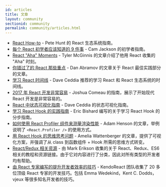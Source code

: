 ```yaml
---
id: articles
title: 文章
layout: community
sectionid: community
permalink: community/articles.html
---
```


- [React How-to](https://github.com/petehunt/react-howto) - Pete Hunt 的 React 生态系统指南。
- [每个 React 初学者应该知道的 9 件事](https://camjackson.net/post/9-things-every-reactjs-beginner-should-know) - Cam Jackson 的初学者指南。
- [React "Aha" Moments](https://tylermcginnis.com/react-aha-moments/) - Tyler McGinnis 的文章介绍了他用 React 收集的 "Aha" 时刻。
- [你错过了的 React 那些重点](https://medium.com/@dan_abramov/youre-missing-the-point-of-react-a20e34a51e1a) - Dan Abramov 的文章关于 React 最佳实践部分的文章。
- [学习 React 时间线](https://daveceddia.com/timeline-for-learning-react/) - Dave Ceddia 推荐的学习 React 和 React 生态系统的时间线。
- [2017 年 React 开发非常容易](https://hackernoon.com/simple-react-development-in-2017-113bd563691f) - Joshua Comeau 的指南，展示了开始现代 React 开发是非常容易的。
- [React 中状态可视化指南](https://daveceddia.com/visual-guide-to-state-in-react/) - Dave Ceddia 的状态可视化指南。
- [学习 React Hook 的实践指南](https://www.telerik.com/kendo-react-ui/react-hooks-guide/) - Eric Bishard 编写的关于学习 React Hook 的分步指南。
- [如何使用 React Profiler 组件来测量渲染性能](https://medium.com/@adamhenson/how-to-use-the-react-profiler-component-to-measure-performance-improvements-from-hooks-d43b7092d7a8) - Adam Henson 的文章，举例说明了 `<React.Profiler />` 的使用方式。
- [用 React Hook 的思维思考问题](https://wattenberger.com/blog/react-hooks) - Amelia Wattenberger 的文章，提供了可视化方案，并强调了从 class 到函数组件 + Hook 所需的思维方式转变。
- [React/Redux 相关资源](https://github.com/markerikson/react-redux-links) - 由 Mark Erikson 收集的关于 React、Redux、ES6 相关的教程和资源链接。由于它对内容进行了分类，因此对所有类型的开发者均有帮助。
- [由 React 专家编写的提升开发者效率的技巧](https://www.telerik.com/kendo-react-ui/react-best-practices-and-productivity-tips/) - KendoReact 团队收集了 20 多位顶级 React 专家的开发技巧。包括 Emma Wedekind，Kent C. Dodds，vjeux 等很多知名开发者的技巧。
